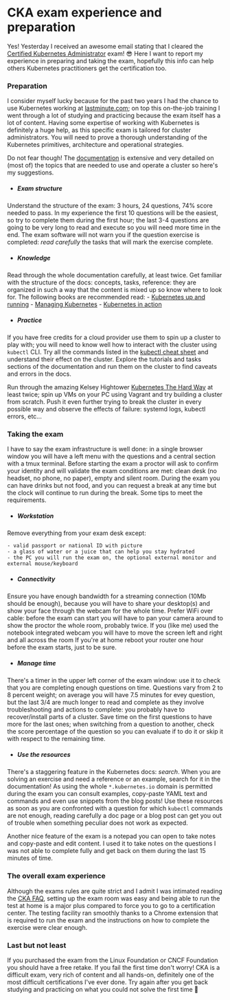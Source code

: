 # CKA exam experience and preparation


Yes! Yesterday I received an awesome email stating that I cleared the [Certified Kubernetes Administrator](https://www.cncf.io/certification/cka/) exam! 😎
Here I want to report my experience in preparing and taking the exam, hopefully this info can help others Kubernetes practitioners get the certification too. 

### Preparation
I consider myself lucky because for the past two years I had the chance to use Kubernetes working at [lastminute.com](https://lmgroup.lastminute.com/); on top this on-the-job training I went through a lot of studying and practicing because the exam itself has a lot of content.
Having some expertise of working with Kubernetes is definitely a huge help, as this specific exam is tailored for cluster administrators.
You will need to prove a thorough understanding of the Kubernetes primitives, architecture and operational strategies.

Do not fear though! The [documentation](https://kubernetes.io/docs/home/) is extensive and very detailed on (most of) the topics that are needed to use and operate a cluster so here's my suggestions.

* ##### Exam structure
Understand the structure of the exam: 3 hours, 24 questions, 74% score needed to pass. 
In my experience the first 10 questions will be the easiest, so try to complete them during the first hour; the last 3-4 questions are going to be very long to read and execute so you will need more time in the end.
The exam software will not warn you if the question exercise is completed: *read carefully* the tasks that will mark the exercise complete.  

* ##### Knowledge
Read through the whole documentation carefully, at least twice.
Get familiar with the structure of the docs: concepts, tasks, reference: they are organized in such a way that the content is mixed up so know where to look for.
The following books are recommended read:
    - [Kubernetes up and running](https://www.oreilly.com/library/view/kubernetes-up-and/9781492046523/)
    - [Managing Kubernetes](https://www.oreilly.com/library/view/managing-kubernetes/9781492033905/)
    - [Kubernetes in action](https://www.oreilly.com/library/view/kubernetes-in-action/9781617293726/)


* ##### Practice
If you have free credits for a cloud provider use them to spin up a cluster to play with; you will need to know well how to interact with the cluster using `kubectl` CLI.
Try all the commands listed in the [kubectl cheat sheet](https://kubernetes.io/docs/reference/kubectl/cheatsheet/) and understand their effect on the cluster.
Explore the tutorials and tasks sections of the documentation and run them on the cluster to find caveats and errors in the docs.

Run through the amazing Kelsey Hightower [Kubernetes The Hard Way](https://github.com/kelseyhightower/kubernetes-the-hard-way) at least twice; spin up VMs on your PC using Vagrant and try building a cluster from scratch.
Push it even further trying to break the cluster in every possible way and observe the effects of failure: systemd logs, kubectl errors, etc...

### Taking the exam
I have to say the exam infrastructure is well done: in a single browser window you will have a left menu with the questions and a central section with a tmux terminal.
Before starting the exam a proctor will ask to confirm your identity and will validate the exam conditions are met: clean desk (no headset, no phone, no paper), empty and silent room.
During the exam you can have drinks but not food, and you can request a break at any time but the clock will continue to run during the break.
Some tips to meet the requirements.

* #####  Workstation
Remove everything from your exam desk except:

    - valid passport or national ID with picture
    - a glass of water or a juice that can help you stay hydrated 
    - the PC you will run the exam on, the optional external monitor and external mouse/keyboard

* #####  Connectivity
Ensure you have enough bandwidth for a streaming connection (10Mb should be enough), because you will have to share your desktop(s) and show your face through the webcam for the whole time.
Prefer WiFi over cable: before the exam can start you will have to pan your camera around to show the proctor the whole room, probably twice. If you (like me) used the notebook integrated webcam you will have to move the screen left and right and all across the room
If you're at home reboot your router one hour before the exam starts, just to be sure.

* ##### Manage time 
There's a timer in the upper left corner of the exam window: use it to check that you are completing enough questions on time.
Questions vary from 2 to 8 percent weight; on average you will have 7.5 minutes for evey question, but the last 3/4 are much longer to read and complete as they involve troubleshooting and actions to complete: you probably have to recover/install parts of a cluster.
Save time on the first questions to have more for the last ones; when switching from a question to another, check the score percentage of the question so you can evaluate if to do it or skip it with respect to the remaining time.

* ##### Use the resources
There's a staggering feature in the Kubernetes docs: *search*. When you are solving an exercise and need a reference or an example, search for it in the documentation!
As using the whole `*.kubernetes.io` domain is permitted during the exam you can consult examples, copy-paste YAML text and commands and even use snippets from the blog posts!
Use these resources as soon as you are confronted with a question for which `kubectl` commands are not enough, reading carefully a doc page or a blog post can get you out of trouble when something peculiar does not work as expected.

Another nice feature of the exam is a notepad you can open to take notes and copy-paste and edit content. I used it to take notes on the questions I was not able to complete fully and get back on them during the last 15 minutes of time.

### The overall exam experience
Although the exams rules are quite strict and I admit I was intimated reading the [CKA FAQ](https://www.cncf.io/certification/cka/faq/), setting up the exam room was easy and being able to run the test at home is a major plus compared to force you to go to a certification center.
The testing facility ran smoothly thanks to a Chrome extension that is required to run the exam and the instructions on how to complete the exercise were clear enough.

### Last but not least
If you purchased the exam from the Linux Foundation or CNCF Foundation you should have a free retake.
If you fail the first time don't worry! CKA is a difficult exam, very rich of content and all hands-on, definitely one of the most difficult certifications I've ever done. 
Try again after you get back studying and practicing on what you could not solve the first time 💪    

